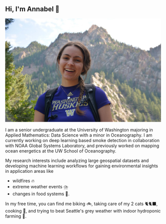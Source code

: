 ## Hi, I'm Annabel 👋
<img src="eldoradoCanyonn.jpeg" width="500" />

I am a senior undergraduate at the University of Washington majoring in Applied Mathematics: Data Science with a minor in Oceanography. I am currently working on deep learning based smoke detection in collaboration with NOAA Global Systems Laboratory, and previously worked on mapping ocean energetics at the UW School of Oceanography. 

My research interests include analyzing large geospatial datasets and developing machine learning workflows for gaining environmental insights in application areas like 
- wildfires 🔥
- extreme weather events ⛈️
- changes in food systems 🌾.

In my free time, you can find me biking 🚲, taking care of my 2 cats 🐈🐈‍⬛, cooking 🥘, and trying to beat Seattle's grey weather with indoor hydroponic farming 🌱.


<!--
🔥💧🥣
**annabelwade/annabelwade** is a ✨ _special_ ✨ repository because its `README.md` (this file) appears on your GitHub profile.

Here are some ideas to get you started:

- 🔭 I’m currently working on ...
- 🌱 I’m currently learning ...
- 👯 I’m looking to collaborate on ...
- 🤔 I’m looking for help with ...
- 💬 Ask me about ...
- 📫 How to reach me: ...
- 😄 Pronouns: ...
- ⚡ Fun fact: ...
-->
